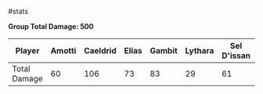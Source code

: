 #stats 


**Group Total Damage: 500**

| Player       | Amotti | Caeldrid | Elias | Gambit | Lythara | Sel D'issan | Wild Bill |
| ------------ | ------ | -------- | ----- | ------ | ------- | ----------- | --------- |
| Total Damage | 60     | 106      | 73    | 83     | 29      | 61          | 88        |
